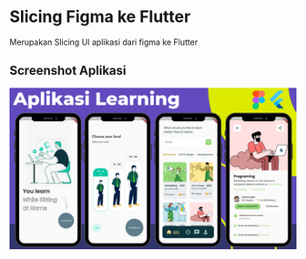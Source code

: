 # Slicing Figma ke Flutter 
Merupakan Slicing UI aplikasi dari figma ke Flutter
## Screenshot Aplikasi
![App Screenshot](https://raw.githubusercontent.com/magerngulik/slicing_ui_aplikasi_learning/main/assets/images/presentation%201.png)
